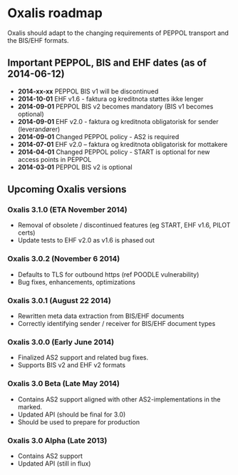 # Oxalis roadmap
Oxalis should adapt to the changing requirements of PEPPOL transport and the BIS/EHF formats.

## Important PEPPOL, BIS and EHF dates (as of 2014-06-12)

* **2014-xx-xx** PEPPOL BIS v1 will be discontinued 
* **2014-10-01** EHF v1.6 - faktura og kreditnota støttes ikke lenger
* **2014-09-01** PEPPOL BIS v2 becomes mandatory (BIS v1 becomes optional)
* **2014-09-01** EHF v2.0 - faktura og kreditnota obligatorisk for sender (leverandører)
* **2014-09-01** Changed PEPPOL policy - AS2 is required
* **2014-07-01** EHF v2.0 – faktura og kreditnota obligatorisk for mottakere
* **2014-04-01** Changed PEPPOL policy - START is optional for new access points in PEPPOL
* **2014-03-01** PEPPOL BIS v2 is optional

## Upcoming Oxalis versions

### Oxalis 3.1.0 (ETA November 2014)
* Removal of obsolete / discontinued features (eg START, EHF v1.6, PILOT certs)
* Update tests to EHF v2.0 as v1.6 is phased out

### Oxalis 3.0.2 (November 6 2014)
* Defaults to TLS for outbound https (ref POODLE vulnerability)
* Bug fixes, enhancements, optimizations

### Oxalis 3.0.1 (August 22 2014)
* Rewritten meta data extraction from BIS/EHF documents
* Correctly identifying sender / receiver for BIS/EHF document types

### Oxalis 3.0.0 (Early June 2014)
* Finalized AS2 support and related bug fixes.
* Supports BIS v2 and EHF v2 formats

### Oxalis 3.0 Beta (Late May 2014)
* Contains AS2 support aligned with other AS2-implementations in the marked.
* Updated API (should be final for 3.0)
* Should be used to prepare for production

### Oxalis 3.0 Alpha (Late 2013)
* Contains AS2 support
* Updated API (still in flux)
